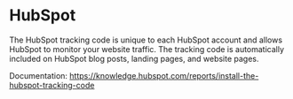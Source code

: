 # HubSpot

The HubSpot tracking code is unique to each HubSpot account and allows HubSpot to monitor your website traffic. The tracking code is automatically included on HubSpot blog posts, landing pages, and website pages.

Documentation: https://knowledge.hubspot.com/reports/install-the-hubspot-tracking-code